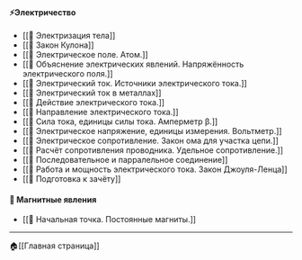 #### ⚡Электричество
- [[📒 Электризация тела]]
- [[📒 Закон Кулона]]
- [[📒 Электрическое поле. Атом.]]
- [[📒 Объяснение электрических явлений. Напряжённость электрического поля.]]
- [[📒 Электрический ток. Источники электрического тока.]]
- [[📒 Электрический ток в металлах]]
- [[📒 Действие электрического тока.]]
- [[📒 Направление электрического тока.]]
- [[📒 Сила тока, единицы силы тока. Амперметр β.]]
- [[📒 Электрическое напряжение, единицы измерения. Вольтметр.]]
- [[📒 Электрическое сопротивление. Закон ома для участка цепи.]]
- [[📒 Расчёт сопротивления проводника. Удельное сопротивление.]]
- [[📒 Последовательное и парралельное соединение]]
- [[📒 Работа и мощность электрического тока. Закон Джоуля-Ленца]]
- [[📄 Подготовка к зачёту]]
#### 🧲 Магнитные явления
- [[📒 Начальная точка. Постоянные магниты.]]
---
🏠[[Главная страница]]